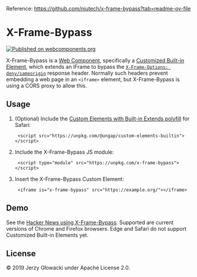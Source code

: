 Reference: https://github.com/niutech/x-frame-bypass?tab=readme-ov-file
# X-Frame-Bypass

[![Published on webcomponents.org](https://img.shields.io/badge/webcomponents.org-published-blue.svg)](https://www.webcomponents.org/element/x-frame-bypass)

X-Frame-Bypass is a [Web Component](https://www.webcomponents.org/introduction), specifically a [Customized Built-in Element](https://html.spec.whatwg.org/multipage/custom-elements.html#custom-elements-customized-builtin-example), which extends an IFrame to bypass the [`X-Frame-Options: deny/sameorigin`](https://developer.mozilla.org/en-US/docs/Web/HTTP/Headers/X-Frame-Options) response header. Normally such headers prevent embedding a web page in an `<iframe>` element, but X-Frame-Bypass is using a CORS proxy to allow this.

## Usage

1. (Optional) Include the [Custom Elements with Built-in Extends polyfill](https://github.com/ungap/custom-elements-builtin) for Safari:

		<script src="https://unpkg.com/@ungap/custom-elements-builtin"></script>

2. Include the X-Frame-Bypass JS module:

		<script type="module" src="https://unpkg.com/x-frame-bypass"></script>

3. Insert the X-Frame-Bypass Custom Element:

		<iframe is="x-frame-bypass" src="https://example.org/"></iframe>

## Demo

See the [Hacker News using X-Frame-Bypass](https://niutech.github.io/x-frame-bypass/). Supported are current versions of Chrome and Firefox browsers. Edge and Safari do not support Customized Built-in Elements yet.

## License

&copy; 2019 Jerzy Głowacki under Apache License 2.0.
